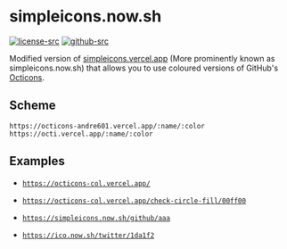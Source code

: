 # simpleicons.now.sh

[![license-src]][license-href]
[![github-src]][github-href]

Modified version of [simpleicons.vercel.app](https://simpleicons.vercel.app) (More prominently known as simpleicons.now.sh) that allows you to use coloured versions of GitHub's [Octicons](https://primer.style/octicons).

## Scheme

```
https://octicons-andre601.vercel.app/:name/:color
https://octi.vercel.app/:name/:color
```

## Examples

- [`https://octicons-col.vercel.app/`](https://octicons-col.vercel.app/mark-github/000)
- [`https://octicons-col.vercel.app/check-circle-fill/00ff00`](https://octicons-col.vercel.app/check-circle-fill/00ff00)

- [`https://simpleicons.now.sh/github/aaa`](https://simpleicons.now.sh/github/aaa)
- [`https://ico.now.sh/twitter/1da1f2`](https://ico.now.sh/twitter/1da1f2)

[license-src]: https://img.shields.io/badge/License-MIT-blue
[license-href]: https://github.com/simpleicons/simpleicons.now.sh/blob/master/LICENSE
[github-src]: https://img.shields.io/badge/-Andre601%2Focticons.vercel.app-blue?logo=github&labelColor=777
[github-href]: https://github.com/Andre601/octicons.vercel.app
